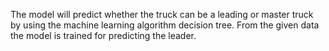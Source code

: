 The model will predict whether the truck can be a leading or master truck by using the machine learning algorithm decision tree. From the given data the model is trained for predicting the leader.

